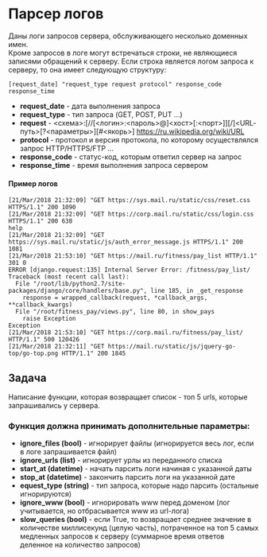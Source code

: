 # Парсер логов
Даны логи запросов сервера, обслуживающего несколько доменных имен.  
Кроме запросов в логе могут встречаться строки, не являющиеся записями обращений к серверу.
Если строка является логом запроса к серверу, то она имеет следующую структуру:

```
[request_date] "request_type request protocol" response_code response_time  
```

- **request_date** - дата выполнения запроса    
- **request_type** - тип запроса (GET, POST, PUT ...)    
- **request** - <схема>:[//[<логин>:<пароль>@]<хост>[:<порт>]][/]<URL‐путь>[?<параметры>][#<якорь>] https://ru.wikipedia.org/wiki/URL    
- **protocol** - протокол и версия протокола, по которому осуществлялся запрос HTTP/HTTPS/FTP ...    
- **response_code** - статус-код, которым ответил сервер на запрос    
- **response_time** - время выполнения запроса сервером    

#### Пример логов
```
[21/Mar/2018 21:32:09] "GET https://sys.mail.ru/static/css/reset.css HTTPS/1.1" 200 1090    
[21/Mar/2018 21:32:09] "GET https://corp.mail.ru/static/css/login.css HTTPS/1.1" 200 638    
help    
[21/Mar/2018 21:32:09] "GET https://sys.mail.ru/static/js/auth_error_message.js HTTPS/1.1" 200 1081    
[21/Mar/2018 21:53:10] "GET https://mail.ru/fitness/pay_list HTTP/1.1" 301 0    
ERROR [django.request:135] Internal Server Error: /fitness/pay_list/    
Traceback (most recent call last):    
  File "/root/lib/python2.7/site-packages/django/core/handlers/base.py", line 185, in _get_response    
    response = wrapped_callback(request, *callback_args, **callback_kwargs)    
  File "/root/fitness_pay/views.py", line 80, in show_pays    
    raise Exception    
Exception    
[21/Mar/2018 21:53:10] "GET https://corp.mail.ru/fitness/pay_list/ HTTP/1.1" 500 120426    
[21/Mar/2018 21:32:11] "GET https://mail.ru/static/js/jquery-go-top/go-top.png HTTP/1.1" 200 1845    
```
## Задача
Написание функции, которая возвращает список - топ 5 urls, которые запрашивались у сервера.

### Функция должна принимать дополнительные параметры:
- **ignore_files (bool)** - игнорирует файлы (игнорируется весь лог, если в логе запрашивается файл)
- **ignore_urls (list)** - игнорирует урлы из переданного списка    
- **start_at (datetime)** - начать парсить логи начиная с указанной даты    
- **stop_at (datetime)** - закончить парсить логи на указанной дате    
- **equest_type (string)** - тип запроса, которые надо парсить (остальные игнорируются)    
- **ignore_www (bool)** - игнорировать www перед доменом (лог учитывается, но отбрасывается www из url-лога)
- **slow_queries (bool)** - если True, то возвращает среднее значение в количестве миллисекунд (целую часть), потраченное на топ 5 самых медленных запросов к серверу (суммарное время ответов деленное на количество запросов)    
